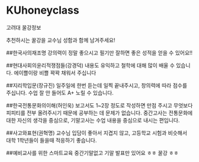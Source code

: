 # KUhoneyclass
고려대 꿀강정보

추천하시는 꿀강을 교수님 성함과 함께 남겨주세요!

##한국사의재조명
강의력이 정말 좋으시고 필기만 잘하면 좋은 성적을 얻을 수 있어요!!

##현대사회의윤리적쟁점들(강경덕)
내용도 유익하고 철학에 대해 많이 배울 수 있습니다. 에이쁠이랑 비쁠 꽉꽉 채워서 주십니다

##지리학입문(장규진)
일주일에 한번 듣는데 일찍 끝내주시고, 창의력에 따라 점수를 주십니다. 수업 잘 안 들어도 A+ 노릴 수 있습니다.

##한국전통문화의이해(허인욱)
보고서도 1~2장 정도로 작성하면 만점 주시고 무엇보다 피피티를 전부 올려주시기 때문에 공부하는 데 문제가 없습니다.
중간고사는 전통문화에 대한 자신의 생각을 중심으로, 기말고사는 수업 내용을 중심으로 내시는 편입니다.

##사고와표현(권혁명)
교수님 입담이 좋아서 지겹지 않고, 고등학교 시험과 비슷해서 대학 1학년들이 들을때 적응하기 좋습니다.

##예비교사를 위한 스마트교육
중간기말없고 기말 발표만 있어요 ㅎㅎ 꿀강 ㅎㅎ
